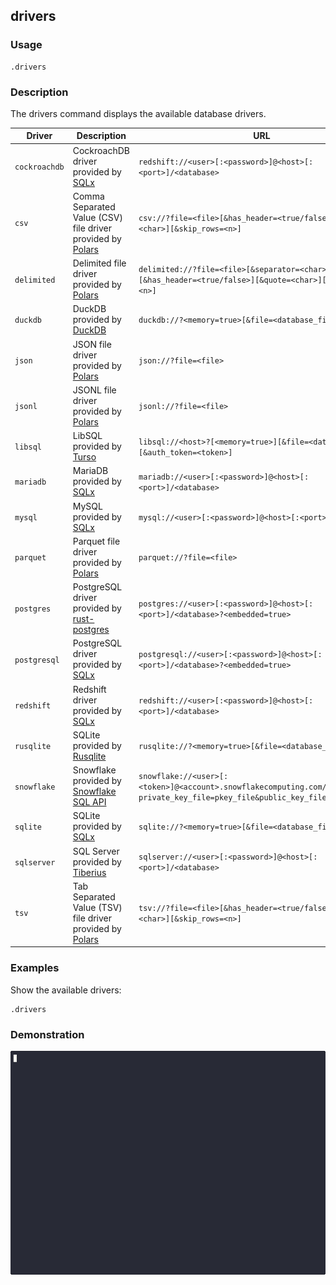 ## drivers

### Usage

```text
.drivers
```

### Description

The drivers command displays the available database drivers.

| Driver        | Description                                                                                            | URL                                                                                                                       |
|---------------|--------------------------------------------------------------------------------------------------------|---------------------------------------------------------------------------------------------------------------------------|
| `cockroachdb` | CockroachDB driver provided by [SQLx](https://github.com/launchbadge/sqlx)                             | `redshift://<user>[:<password>]@<host>[:<port>]/<database>`                                                               |
| `csv`         | Comma Separated Value (CSV) file driver provided by [Polars](https://github.com/pola-rs/polars)        | `csv://?file=<file>[&has_header=<true/false>][&quote=<char>][&skip_rows=<n>]`                                             |
| `delimited`   | Delimited file driver provided by [Polars](https://github.com/pola-rs/polars)                          | `delimited://?file=<file>[&separator=<char>][&has_header=<true/false>][&quote=<char>][&skip_rows=<n>]`                    |
| `duckdb`      | DuckDB provided by [DuckDB](https://duckdb.org/)                                                       | `duckdb://?<memory=true>[&file=<database_file>]`                                                                          |
| `json`        | JSON file driver provided by [Polars](https://github.com/pola-rs/polars)                               | `json://?file=<file>`                                                                                                     |
| `jsonl`       | JSONL file driver provided by [Polars](https://github.com/pola-rs/polars)                              | `jsonl://?file=<file>`                                                                                                    |
| `libsql`      | LibSQL provided by [Turso](https://github.com/tursodatabase/libsql)                                    | `libsql://<host>?[<memory=true>][&file=<database_file>][&auth_token=<token>]`                                             |
| `mariadb`     | MariaDB provided by [SQLx](https://github.com/launchbadge/sqlx)                                        | `mariadb://<user>[:<password>]@<host>[:<port>]/<database>`                                                                |
| `mysql`       | MySQL provided by [SQLx](https://github.com/launchbadge/sqlx)                                          | `mysql://<user>[:<password>]@<host>[:<port>]/<database>`                                                                  |
| `parquet`     | Parquet file driver provided by [Polars](https://github.com/pola-rs/polars)                            | `parquet://?file=<file>`                                                                                                  |
| `postgres`    | PostgreSQL driver provided by [rust-postgres](https://github.com/sfackler/rust-postgres)               | `postgres://<user>[:<password>]@<host>[:<port>]/<database>?<embedded=true>`                                               |
| `postgresql`  | PostgreSQL driver provided by [SQLx](https://github.com/launchbadge/sqlx)                              | `postgresql://<user>[:<password>]@<host>[:<port>]/<database>?<embedded=true>`                                             |
| `redshift`    | Redshift driver provided by [SQLx](https://github.com/launchbadge/sqlx)                                | `redshift://<user>[:<password>]@<host>[:<port>]/<database>`                                                               |
| `rusqlite`    | SQLite provided by [Rusqlite](https://github.com/rusqlite/rusqlite?tab=readme-ov-file#rusqlite)        | `rusqlite://?<memory=true>[&file=<database_file>]`                                                                        |
| `snowflake`   | Snowflake provided by [Snowflake SQL API](https://docs.snowflake.com/en/developer-guide/sql-api/index) | `snowflake://<user>[:<token>]@<account>.snowflakecomputing.com/[?private_key_file=pkey_file&public_key_file=pubkey_file]` |
| `sqlite`      | SQLite provided by [SQLx](https://github.com/launchbadge/sqlx)                                         | `sqlite://?<memory=true>[&file=<database_file>]`                                                                          |
| `sqlserver`   | SQL Server provided by [Tiberius](https://github.com/prisma/tiberius)                                  | `sqlserver://<user>[:<password>]@<host>[:<port>]/<database>`                                                              |
| `tsv`         | Tab Separated Value (TSV) file driver provided by [Polars](https://github.com/pola-rs/polars)          | `tsv://?file=<file>[&has_header=<true/false>][&quote=<char>][&skip_rows=<n>]`                                             |

### Examples

Show the available drivers:

```text
.drivers
```

### Demonstration

![](./demo.gif)
